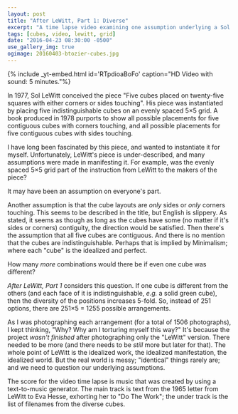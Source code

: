 ```yaml
---
layout: post
title: "After LeWitt, Part 1: Diverse"
excerpt: "A time lapse video examining one assumption underlying a Sol LeWitt piece."
tags: [cubes, video, lewitt, grid]
date: "2016-04-23 08:30:00 -0500"
use_gallery_img: true
ogimage: 20160403-btozier-cubes.jpg
---
```


{% include _yt-embed.html id='RTpdioaBoFo' caption="HD Video with sound: 5 minutes."%}

In 1977, Sol LeWitt conceived the piece "Five cubes placed on twenty-five squares with either corners or sides touching". His piece was instantiated by placing five indistinguishable cubes on an evenly spaced 5×5 grid. A book produced in 1978 purports to show all possible placements for five contiguous cubes with corners touching, and all possible placements for five contiguous cubes with sides touching.

I have long been fascinated by this piece, and wanted to instantiate it for myself. Unfortunately, LeWitt's piece is under-described, and many assumptions were made in manifesting it. For example, was the evenly spaced 5×5 grid part of the instruction from LeWitt to the makers of the piece?

It may have been an assumption on everyone's part.

Another assumption is that the cube layouts are *only* sides or *only* corners touching. This seems to be described in the title, but English is slippery. As stated, it seems as though as long as the cubes have some (no matter if it's sides or corners) contiguity, the direction would be satisfied. Then there's the assumption that all five cubes are contiguous. And there is no mention that the cubes are indistinguishable. Perhaps that is implied by Minimalism; where each "cube" is the idealized and perfect.

How many *more* combinations would there be if even one cube was different?

_After LeWitt, Part 1_ considers this question. If one cube is different from the others (and each face of it is indistinguishable, _e.g._ a solid green cube), then the diversity of the positions increases 5-fold. So, instead of 251 options, there are 251×5 = 1255 possible arrangements.

As I was photographing each arrangement (for a total of 1506 photographs), I kept thinking, "Why? Why am I torturing myself this way?" It's because the project *wasn't finished* after photographing only the "LeWitt" version. There needed to be more (and there needs to be *still* more but later for that). The whole point of LeWitt is the idealized work, the idealized manifestation, the idealized world. But the real world is messy; "identical" things rarely are; and we need to question our underlying assumptions.

The score for the video time lapse is music that was created by using a text-to-music generator. The main track is text from the 1965 letter from LeWitt to Eva Hesse, exhorting her to "Do The Work"; the under track is the list of filenames from the diverse cubes.

